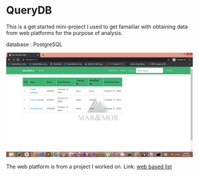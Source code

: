 # QueryDB
This is a get started mini-project I used to get famailiar with obtaining data from web platforms for the purpose of analysis.

database : PostgreSQL

![image1](image/dummy_data.png)

The web platform is from a project I worked on. Link:
[web based list](https://github.com/kene111/Web_Based_List)
